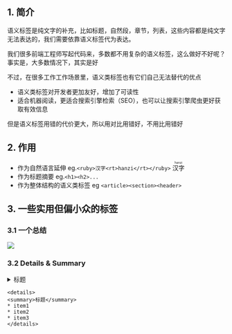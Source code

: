 ## 1. 简介

语义标签是纯文字的补充，比如标题，自然段，章节，列表，这些内容都是纯文字无法表达的，我们需要依靠语义标签代为表达。

我们很多前端工程师写起代码来，多数都不用复杂的语义标签，这么做好不好呢？事实是，大多数情况下，其实是好

不过，在很多工作工作场景里，语义类标签也有它们自己无法替代的优点

* 语义类标签对开发者更加友好，增加了可读性
* 适合机器阅读，更适合搜索引擎检索（SEO），也可以让搜索引擎爬虫更好获取有效信息

但是语义标签用错的代价更大，所以用对比用错好，不用比用错好

## 2. 作用

* 作为自然语言延伸 eg.`<ruby>汉字<rt>hanzi</rt></ruby>` <ruby>汉字<rt>hanzi</rt></ruby>
* 作为标题摘要 eg.`<h1><h2>...`
* 作为整体结构的语义类标签 eg `<article><section><header>`

## 3. 一些实用但偏小众的标签

### 3.1 一个总结

![](https://static001.geekbang.org/resource/image/96/9e/9684130e423b6734b23652f4f0b6359e.jpg)

### 3.2 Details & Summary

<details>
<summary>标题</summary>
* item1
* item2
* item3
</details>

```
<details>
<summary>标题</summary>
* item1
* item2
* item3
</details>
```